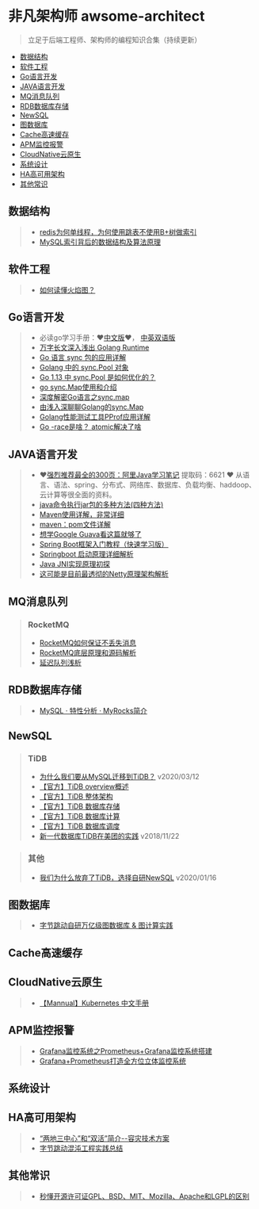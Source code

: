 # 非凡架构师 awsome-architect

> 立足于后端工程师、架构师的编程知识合集（持续更新）


- [数据结构](#数据结构)
- [软件工程](#软件工程)
- [Go语言开发](#Go语言开发)
- [JAVA语言开发](#JAVA语言开发)
- [MQ消息队列](#MQ消息队列)
- [RDB数据库存储](#RDB数据库存储)
- [NewSQL](#NewSQL)
- [图数据库](#图数据库)
- [Cache高速缓存](#Cache高速缓存)
- [APM监控报警](#APM监控报警)
- [CloudNative云原生](#CloudNative云原生)
- [系统设计](#系统设计)
- [HA高可用架构](#HA高可用架构) 
- [其他常识](#其他常识)


## 数据结构
>  - [redis为何单线程，为何使用跳表不使用B+树做索引](https://www.cnblogs.com/aspirant/p/11704530.html) 
>  - [MySQL索引背后的数据结构及算法原理](http://blog.codinglabs.org/articles/theory-of-mysql-index.html) 



## 软件工程
>  - [如何读懂火焰图？](https://www.ruanyifeng.com/blog/2017/09/flame-graph.html) 



## Go语言开发
> - 必读go学习手册：❤️[中文版](https://www.kancloud.cn/kancloud/effective/72199)❤️， [中英双语版](https://github.com/bingohuang/effective-go-zh-en/blob/master/README.md)
> - [万字长文深入浅出 Golang Runtime](https://zhuanlan.zhihu.com/p/95056679)
> - [Go 语言 sync 包的应用详解](https://mp.weixin.qq.com/s/l315emdX2LayvQtMRMxigA)
> - [Golang 中的 sync.Pool 对象](https://mp.weixin.qq.com/s/3AEc2NqG3o8PNgqqjWG2xQ)
> - [Go 1.13 中 sync.Pool 是如何优化的？](https://colobu.com/2019/10/08/how-is-sync-Pool-improved-in-Go-1-13/)
> - [go sync.Map使用和介绍](https://blog.csdn.net/u010230794/article/details/82143179)
> - [深度解密Go语言之sync.map](https://zhuanlan.zhihu.com/p/344834329)
> - [由浅入深聊聊Golang的sync.Map](https://blog.csdn.net/u011957758/article/details/96633984)
> - [Golang性能测试工具PProf应用详解](https://zhuanlan.zhihu.com/p/51559344)
> - [Go -race是啥？ atomic解决了啥](https://studygolang.com/articles/28892)

## JAVA语言开发

> - ❤️[强烈推荐最全的300页：阿里Java学习笔记](https://pan.baidu.com/s/1ujq_BUNObAOq5RBYQ7cBgw) 提取码：6621  ❤️ 从语言、语法、spring、分布式、网络库、数据库、负载均衡、haddoop、云计算等很全面的资料。
> - [java命令执行jar包的多种方法(四种方法)](https://www.cnblogs.com/zhangchao0515/p/14251666.html)
> - [Maven使用详解，非常详细](https://blog.csdn.net/hcmony/article/details/56013655)
> - [maven：pom文件详解](https://blog.csdn.net/weixin_38569499/article/details/91456988)
> - [想学Google Guava看这篇就够了](https://blog.csdn.net/pzjtian/article/details/106910046)
> - [Spring Boot框架入门教程（快速学习版）](http://c.biancheng.net/spring_boot/) 
> - [Springboot 启动原理详细解析](https://www.cnblogs.com/jstarseven/p/11087157.html) 
> - [Java JNI实现原理初探](https://blog.csdn.net/hackooo/article/details/48395765/)
> - [这可能是目前最透彻的Netty原理架构解析](https://mp.weixin.qq.com/s/YS_RLOd0iVwDcwH6JMyB8g)


## MQ消息队列
> ### RocketMQ
> - [RocketMQ如何保证不丢失消息](https://blog.csdn.net/zhaoquanwei2018/article/details/106857907)
> - [RocketMQ底层原理和源码解析](https://blog.csdn.net/qq_27641935/article/details/86539980)
> - [延迟队列浅析](https://blog.csdn.net/qq_21033663/article/details/101222502)


## RDB数据库存储
> - [MySQL · 特性分析 · MyRocks简介](http://mysql.taobao.org/monthly/2016/08/03/)

## NewSQL

> ### TiDB
>  - [为什么我们要从MySQL迁移到TiDB？](https://www.easemob.com/news/4079) v2020/03/12
>  - [【官方】TiDB overview概述](https://github.com/pingcap/docs-cn/blob/master/overview.md) 
>  - [【官方】TiDB 整体架构](https://github.com/pingcap/docs-cn/blob/master/tidb-architecture.md) 
>  - [【官方】TiDB 数据库存储](https://github.com/pingcap/docs-cn/blob/master/tidb-storage.md) 
>  - [【官方】TiDB 数据库计算](https://github.com/pingcap/docs-cn/blob/master/tidb-computing.md) 
>  - [【官方】TiDB 数据库调度](https://github.com/pingcap/docs-cn/blob/master/tidb-scheduling.md) 
>  - [新一代数据库TiDB在美团的实践](https://tech.meituan.com/2018/11/22/mysql-pingcap-practice.html) v2018/11/22

> ### 其他
> - [我们为什么放弃了TiDB，选择自研NewSQL](http://dbaplus.cn/news-11-2950-1.html) v2020/01/16



## 图数据库
>  - [字节跳动自研万亿级图数据库 & 图计算实践](https://mp.weixin.qq.com/s?__biz=MzI1MzYzMjE0MQ==&mid=2247485504&idx=1&sn=1768d4561b3d787bf6175d124e1a200d) 


## Cache高速缓存

## CloudNative云原生
>  - [【Mannual】Kubernetes 中文手册](http://docs.kubernetes.org.cn/227.html) 

## APM监控报警
>  - [Grafana监控系统之Prometheus+Grafana监控系统搭建](https://blog.csdn.net/qq_37128049/article/details/108143110) 
>  - [Grafana+Prometheus打造全方位立体监控系统](https://blog.52itstyle.vip/archives/1984/) 

## 系统设计


## HA高可用架构
>  - [“两地三中心”和“双活”简介--容灾技术方案](http://blog.itpub.net/26736162/viewspace-2216584/) 
>  - [字节跳动混沌工程实践总结](https://mp.weixin.qq.com/s?__biz=MzI1MzYzMjE0MQ==&mid=2247485661&idx=1&sn=0f74be70239f9049b991f1bf9ac379cf) 



## 其他常识
>  - [秒懂开源许可证GPL、BSD、MIT、Mozilla、Apache和LGPL的区别](https://blog.csdn.net/weixin_33278772/article/details/89203009) 




